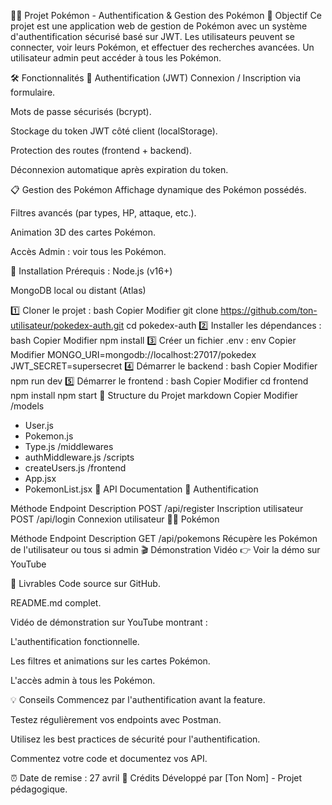 🐱‍👤 Projet Pokémon - Authentification & Gestion des Pokémon
🎯 Objectif
Ce projet est une application web de gestion de Pokémon avec un système d'authentification sécurisé basé sur JWT. Les utilisateurs peuvent se connecter, voir leurs Pokémon, et effectuer des recherches avancées. Un utilisateur admin peut accéder à tous les Pokémon.

🛠️ Fonctionnalités
🔐 Authentification (JWT)
Connexion / Inscription via formulaire.

Mots de passe sécurisés (bcrypt).

Stockage du token JWT côté client (localStorage).

Protection des routes (frontend + backend).

Déconnexion automatique après expiration du token.

📋 Gestion des Pokémon
Affichage dynamique des Pokémon possédés.

Filtres avancés (par types, HP, attaque, etc.).

Animation 3D des cartes Pokémon.

Accès Admin : voir tous les Pokémon.

🚀 Installation
Prérequis :
Node.js (v16+)

MongoDB local ou distant (Atlas)

1️⃣ Cloner le projet :
bash
Copier
Modifier
git clone https://github.com/ton-utilisateur/pokedex-auth.git
cd pokedex-auth
2️⃣ Installer les dépendances :
bash
Copier
Modifier
npm install
3️⃣ Créer un fichier .env :
env
Copier
Modifier
MONGO_URI=mongodb://localhost:27017/pokedex
JWT_SECRET=supersecret
4️⃣ Démarrer le backend :
bash
Copier
Modifier
npm run dev
5️⃣ Démarrer le frontend :
bash
Copier
Modifier
cd frontend
npm install
npm start
📂 Structure du Projet
markdown
Copier
Modifier
/models
  - User.js
  - Pokemon.js
  - Type.js
/middlewares
  - authMiddleware.js
/scripts
  - createUsers.js
/frontend
  - App.jsx
  - PokemonList.jsx
📡 API Documentation
🔑 Authentification

Méthode	Endpoint	Description
POST	/api/register	Inscription utilisateur
POST	/api/login	Connexion utilisateur
🐱‍🏍 Pokémon

Méthode	Endpoint	Description
GET	/api/pokemons	Récupère les Pokémon de l'utilisateur ou tous si admin
🎬 Démonstration Vidéo
👉 Voir la démo sur YouTube

📝 Livrables
 Code source sur GitHub.

 README.md complet.

 Vidéo de démonstration sur YouTube montrant :

L'authentification fonctionnelle.

Les filtres et animations sur les cartes Pokémon.

L'accès admin à tous les Pokémon.

💡 Conseils
Commencez par l'authentification avant la feature.

Testez régulièrement vos endpoints avec Postman.

Utilisez les best practices de sécurité pour l'authentification.

Commentez votre code et documentez vos API.

⏰ Date de remise : 27 avril
🤝 Crédits
Développé par [Ton Nom] - Projet pédagogique.